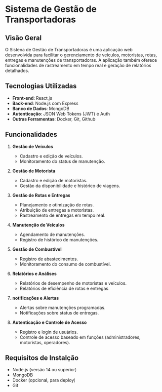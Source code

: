 # Sistema de Gestão de Transportadoras

## Visão Geral

O Sistena de Gestão de Transportadoras é uma aplicação web desenvolvida para facilitar o gerenciamento de veículos, motoristas, rotas, entregas e manutenções de transportadoras. A aplicação também oferece funcionalidades de rastreamento em tempo real e geração de relatórios detalhados.

## Tecnologias Utilizadas

- **Front-end**: React.js
- **Back-end**: Node.js com Express
- **Banco de Dados**: MongoDB
- **Autenticação**: JSON Web Tokens (JWT) e Auth
- **Outras Ferramentas**:  Docker, Git, Github

## Funcionalidades

1. **Gestão de Veículos**
    - Cadastro e edição de veículos.
    - Monitoramento do status de manutenção.

2. **Gestão de Motorista**
    - Cadastro e edição de motoristas.
    - Gestão da disponibilidade e histórico de viagens.

3. **Gestão de Rotas e Entregas**
    - Planejamento e otimização de rotas.
    - Atribuição de entregas a motoristas.
    - Rastreamento de entregas em tempo real.

4. **Manutenção de Veículos**
    - Agendamento de manutenções.
    - Registro de histórico de manutenções.

5. **Gestão de Combustível**
    - Registro de abastecimentos.
    - Monitoramento do consumo de combustível.

6. **Relatórios e Análises**
    - Relatórios de desempenho de motoristas e veículos.
    - Relatórios de eficiência de rotas e entregas.

7. **notificações e Alertas**
    - Alertas sobre manutenções programadas.
    - Notificações sobre status de entregas.

8. **Autenticação e Controle de Acesso**
    - Registro e login de usuários.
    - Controle de acesso baseado em funções (administradores, motoristas, operadores).

## Requisitos de Instalção

- Node.js (versão 14 ou superior)
- MongoDB
- Docker (opcional, para deploy)
- Git 


